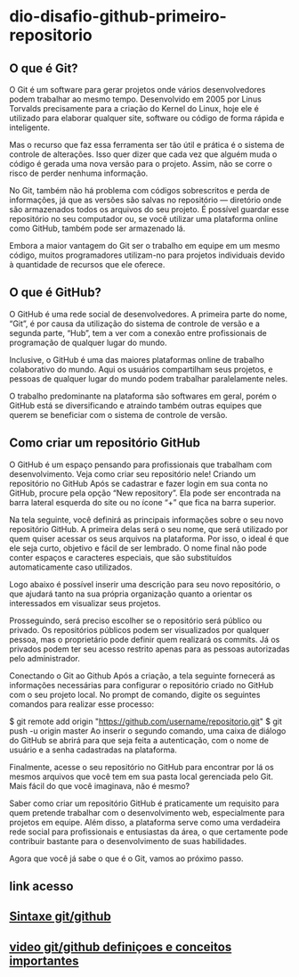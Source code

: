 # dio-disafio-github-primeiro-repositorio
## O que é Git?
O Git é um software para gerar projetos onde vários desenvolvedores podem trabalhar ao mesmo tempo. Desenvolvido em 2005 por Linus Torvalds precisamente para a criação do Kernel do Linux, hoje ele é utilizado para elaborar qualquer site, software ou código de forma rápida e inteligente.

Mas o recurso que faz essa ferramenta ser tão útil e prática é o sistema de controle de alterações. Isso quer dizer que cada vez que alguém muda o código é gerada uma nova versão para o projeto. Assim, não se corre o risco de perder nenhuma informação.

No Git, também não há problema com códigos sobrescritos e perda de informações, já que as versões são salvas no repositório — diretório onde são armazenados todos os arquivos do seu projeto. É possível guardar esse repositório no seu computador ou, se você utilizar uma plataforma online como GitHub, também pode ser armazenado lá.

Embora a maior vantagem do Git ser o trabalho em equipe em um mesmo código, muitos programadores utilizam-no para projetos individuais devido à quantidade de recursos que ele oferece.

## O que é GitHub?
O GitHub é uma rede social de desenvolvedores. A primeira parte do nome, “Git”, é por causa da utilização do sistema de controle de versão e a segunda parte, “Hub”, tem a ver com a conexão entre profissionais de programação de qualquer lugar do mundo.

Inclusive, o GitHub é uma das maiores plataformas online de trabalho colaborativo do mundo. Aqui os usuários compartilham seus projetos, e pessoas de qualquer lugar do mundo podem trabalhar paralelamente neles.

O trabalho predominante na plataforma são softwares em geral, porém o GitHub está se diversificando e atraindo também outras equipes que querem se beneficiar com o sistema de controle de versão.

## Como criar um repositório GitHub
O GitHub é um espaço pensando para profissionais que trabalham com desenvolvimento. Veja como criar seu repositório nele!
Criando um repositório no GitHub
Após se cadastrar e fazer login em sua conta no GitHub, procure pela opção “New repository”. Ela pode ser encontrada na barra lateral esquerda do site ou no ícone “+” que fica na barra superior.

Na tela seguinte, você definirá as principais informações sobre o seu novo repositório GitHub. A primeira delas será o seu nome, que será utilizado por quem quiser acessar os seus arquivos na plataforma. Por isso, o ideal é que ele seja curto, objetivo e fácil de ser lembrado. O nome final não pode conter espaços e caracteres especiais, que são substituídos automaticamente caso utilizados.

Logo abaixo é possível inserir uma descrição para seu novo repositório, o que ajudará tanto na sua própria organização quanto a orientar os interessados em visualizar seus projetos.

Prosseguindo, será preciso escolher se o repositório será público ou privado. Os repositórios públicos podem ser visualizados por qualquer pessoa, mas o proprietário pode definir quem realizará os commits. Já os privados podem ter seu acesso restrito apenas para as pessoas autorizadas pelo administrador.

Conectando o Git ao Github
Após a criação, a tela seguinte fornecerá as informações necessárias para configurar o repositório criado no GitHub com o seu projeto local. No prompt de comando, digite os seguintes comandos para realizar esse processo:

$ git remote add origin "https://github.com/username/repositorio.git"
$ git push -u origin master
Ao inserir o segundo comando, uma caixa de diálogo do GitHub se abrirá para que seja feita a autenticação, com o nome de usuário e a senha cadastradas na plataforma.

Finalmente, acesse o seu repositório no GitHub para encontrar por lá os mesmos arquivos que você tem em sua pasta local gerenciada pelo Git. Mais fácil do que você imaginava, não é mesmo?

Saber como criar um repositório GitHub é praticamente um requisito para quem pretende trabalhar com o desenvolvimento web, especialmente para projetos em equipe. Além disso, a plataforma serve como uma verdadeira rede social para profissionais e entusiastas da área, o que certamente pode contribuir bastante para o desenvolvimento de suas habilidades.

Agora que você já sabe o que é o Git, vamos ao próximo passo.
## link acesso
## [Sintaxe git/github](https://github.com/jandersonfroes/dio-disafio-github-primeiro-repositorio.git)

## [video git/github definiçoes e conceitos importantes](https://www.youtube.com/watch?v=DqTITcMq68k)
